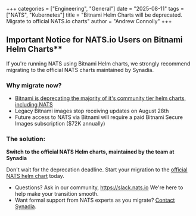 +++
categories = ["Engineering", "General"]
date = "2025-08-11"
tags = ["NATS", "Kubernetes"]
title = "Bitnami Helm Charts will be deprecated. Migrate to official NATS.io charts"
author = "Andrew Connolly"
+++

## Important Notice for NATS.io Users on Bitnami Helm Charts**

If you're running NATS using Bitnami Helm charts, we strongly recommend migrating to the official NATS charts maintained by Synadia.

### Why migrate now?
- [Bitnami is deprecating the majority of it's community tier helm charts, including NATS](https://github.com/bitnami/charts/issues/35164)
- Legacy Bitnami images stop receiving updates on August 28th
- Future access to NATS via Bitnami will require a paid Bitnami Secure Images subscription ($72K annually)

### The solution:

**Switch to the official NATS Helm charts, maintained by the team at Synadia**

Don't wait for the deprecation deadline. Start your migration to the [official NATS helm chart](https://github.com/nats-io/k8s?tab=readme-ov-file#getting-started-with-nats-using-helm) today.

* Questions? Ask in our community, https://slack.nats.io We're here to help make your transition smooth.
* Want formal support from NATS experts as you migrate? [Contact Synadia](https://www.synadia.com/contact).
